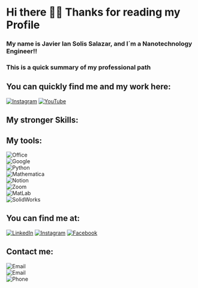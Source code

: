 # Hi there ✌🏻 Thanks for reading my Profile 
### My name is Javier Ian Solis Salazar, and I´m a Nanotechnology Engineer!!
### This is a quick summary of my professional path

## You can quickly find me and my work here: 
[![Instagram](https://img.shields.io/badge/Instagram-@natiff.co-blueviolet?style=for-the-badge&logo=instagram&logoColor=white&labelColor=101010)](https://www.instagram.com/natiff.co/)
[![YouTube](https://img.shields.io/badge/YouTube-NATIFF-FF0000?style=for-the-badge&logo=youtube&logoColor=white&labelColor=101010)](https://www.youtube.com/@natiff7618)
## My stronger Skills: 

## My tools:
![Office](https://img.shields.io/badge/Microsoft_Office_package-yellow?style=for-the-badge&logo=microsoft&logoColor=white&labelColor=101010)</br>
![Google](https://img.shields.io/badge/Google_tools-brightgreen?style=for-the-badge&logo=google&logoColor=white&labelColor=101010)</br>
![Python](https://img.shields.io/badge/Python-blue?style=for-the-badge&logo=python&logoColor=white&labelColor=101010)</br>
![Mathematica](https://img.shields.io/badge/Wolfram_Mathematica-red?style=for-the-badge&logo=wolfram&logoColor=white&labelColor=101010)</br>
![Notion](https://img.shields.io/badge/Notion-lightgrey?style=for-the-badge&logo=notion&logoColor=white&labelColor=101010)</br>
![Zoom](https://img.shields.io/badge/Zoom_Meetings-0000FF?style=for-the-badge&logo=zoom&logoColor=white&labelColor=101010)</br>
![MatLab](https://img.shields.io/badge/Matlab-important?style=for-the-badge&logo=matlab&logoColor=white&labelColor=101010)</br>
![SolidWorks](https://img.shields.io/badge/SolidWorks-FF0100?style=for-the-badge&logo=solidworks&logoColor=white&labelColor=101010)</br>
## You can find me at:
[![LinkedIn](https://img.shields.io/badge/LinkedIn-Javier_Solis-0077B5?style=for-the-badge&logo=linkedin&logoColor=white&labelColor=101010)](https://www.linkedin.com/in/javier-ian-solis-salazar-04b42225a/)
[![Instagram](https://img.shields.io/badge/Instagram-@ian00to-FF1493?style=for-the-badge&logo=instagram&logoColor=white&labelColor=101010)](https://www.instagram.com/ian00to/)
[![Facebook](https://img.shields.io/badge/Facebook-Ian_Solis-3b5998?style=for-the-badge&logo=facebook&logoColor=white&labelColor=101010)](https://www.instagram.com/ian00to/)
## Contact me:
![Email](https://img.shields.io/badge/mail-"ian_solis21@hotmail.com"-C71585?style=for-the-badge&logo=gmail&logoColor=white&labelColor=101010)</br>
![Email](https://img.shields.io/badge/mail-A01367503@tec.mx-191970?style=for-the-badge&logo=gmail&logoColor=white&labelColor=101010)</br>
![Phone](https://img.shields.io/badge/Phone-(MEX)_722_8065749-FFE4E1?style=for-the-badge&logo=whatsapp&logoColor=white&labelColor=101010)</br>
